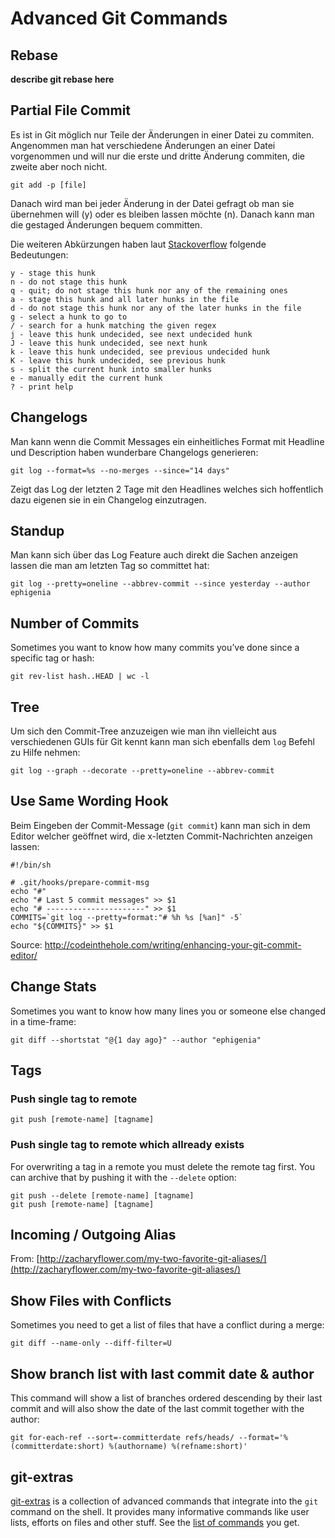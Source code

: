 # Advanced Git Commands

## Rebase

**describe git rebase here**

## Partial File Commit

Es ist in Git möglich nur Teile der Änderungen in einer Datei zu commiten. Angenommen man hat verschiedene Änderungen an einer Datei vorgenommen und will nur die erste und dritte Änderung commiten, die zweite aber noch nicht.

	git add -p [file]

Danach wird man bei jeder Änderung in der Datei gefragt ob man sie übernehmen will (y) oder es bleiben lassen möchte (n). Danach kann man die gestaged Änderungen bequem committen.

Die weiteren Abkürzungen haben laut [Stackoverflow](http://stackoverflow.com/questions/10605405/what-does-each-of-the-y-n-q-a-d-k-j-j-g-e-stand-for-in-context-of-git-p) folgende Bedeutungen:

	y - stage this hunk
	n - do not stage this hunk
	q - quit; do not stage this hunk nor any of the remaining ones
	a - stage this hunk and all later hunks in the file
	d - do not stage this hunk nor any of the later hunks in the file
	g - select a hunk to go to
	/ - search for a hunk matching the given regex
	j - leave this hunk undecided, see next undecided hunk
	J - leave this hunk undecided, see next hunk
	k - leave this hunk undecided, see previous undecided hunk
	K - leave this hunk undecided, see previous hunk
	s - split the current hunk into smaller hunks
	e - manually edit the current hunk
	? - print help

## Changelogs

Man kann wenn die Commit Messages ein einheitliches Format mit Headline und Description haben wunderbare Changelogs generieren:

	git log --format=%s --no-merges --since="14 days"

Zeigt das Log der letzten 2 Tage mit den Headlines welches sich hoffentlich dazu eigenen sie in ein Changelog einzutragen.

## Standup

Man kann sich über das Log Feature auch direkt die Sachen anzeigen lassen die man am letzten Tag so committet hat:

	git log --pretty=oneline --abbrev-commit --since yesterday --author ephigenia

## Number of Commits

Sometimes you want to know how many commits you’ve done since a specific tag or hash:

	git rev-list hash..HEAD | wc -l

## Tree

Um sich den Commit-Tree anzuzeigen wie man ihn vielleicht aus verschiedenen GUIs für Git kennt kann man sich ebenfalls dem `log` Befehl zu Hilfe nehmen:

	git log --graph --decorate --pretty=oneline --abbrev-commit
	
## Use Same Wording Hook

Beim Eingeben der Commit-Message (`git commit`) kann man sich in dem Editor welcher geöffnet wird, die x-letzten Commit-Nachrichten anzeigen lassen:

	#!/bin/sh
	
	# .git/hooks/prepare-commit-msg
	echo "#"
	echo "# Last 5 commit messages" >> $1
	echo "# ----------------------" >> $1
	COMMITS=`git log --pretty=format:"# %h %s [%an]" -5`
	echo "${COMMITS}" >> $1

Source: http://codeinthehole.com/writing/enhancing-your-git-commit-editor/

## Change Stats

Sometimes you want to know how many lines you or someone else changed in a time-frame:

	git diff --shortstat "@{1 day ago}" --author "ephigenia"

## Tags

### Push single tag to remote

	git push [remote-name] [tagname]

### Push single tag to remote which allready exists

For overwriting a tag in a remote you must delete the remote tag first. You can archive that by pushing it with the `--delete` option:

	git push --delete [remote-name] [tagname]
	git push [remote-name] [tagname]

## Incoming / Outgoing Alias

From: [http://zacharyflower.com/my-two-favorite-git-aliases/](http://zacharyflower.com/my-two-favorite-git-aliases/)

## Show Files with Conflicts

Sometimes you need to get a list of files that have a conflict during a merge:

	git diff --name-only --diff-filter=U

## Show branch list with last commit date & author

This command will show a list of branches ordered descending by their last commit and will also show the date of the last commit together with the author:

	git for-each-ref --sort=-committerdate refs/heads/ --format='%(committerdate:short) %(authorname) %(refname:short)'

## git-extras

[git-extras](https://github.com/visionmedia/git-extras) is a collection of advanced commands that integrate into the `git` command on the shell. It provides many informative commands like user lists, efforts on files and other stuff. See the [list of commands](https://github.com/visionmedia/git-extras/wiki#commands) you get.
